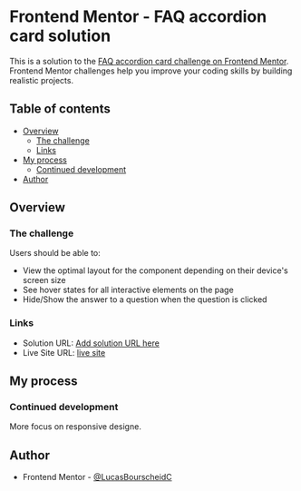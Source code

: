 # Frontend Mentor - FAQ accordion card solution

This is a solution to the [FAQ accordion card challenge on Frontend Mentor](https://www.frontendmentor.io/challenges/faq-accordion-card-XlyjD0Oam). Frontend Mentor challenges help you improve your coding skills by building realistic projects. 

## Table of contents

- [Overview](#overview)
  - [The challenge](#the-challenge)
  - [Links](#links)
- [My process](#my-process)
  - [Continued development](#continued-development)
- [Author](#author)

## Overview

### The challenge

Users should be able to:

- View the optimal layout for the component depending on their device's screen size
- See hover states for all interactive elements on the page
- Hide/Show the answer to a question when the question is clicked

### Links

- Solution URL: [Add solution URL here]()
- Live Site URL: [live site](https://lucasbourscheidc.github.io/faq-accordion-card-main/)

## My process

### Continued development

More focus on responsive designe.

## Author

- Frontend Mentor - [@LucasBourscheidC](https://www.frontendmentor.io/profile/LucasBourscheidC)


